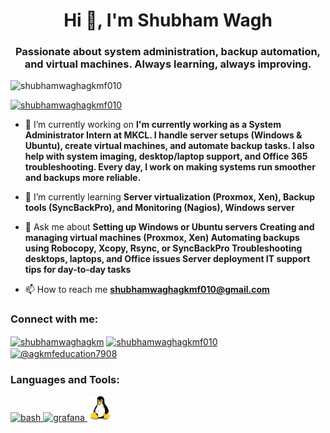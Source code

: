 <h1 align="center">Hi 👋, I'm Shubham Wagh</h1>
<h3 align="center">Passionate about system administration, backup automation, and virtual machines. Always learning, always improving.</h3>

<p align="left"> <img src="https://komarev.com/ghpvc/?username=shubhamwaghagkmf010&label=Profile%20views&color=0e75b6&style=flat" alt="shubhamwaghagkmf010" /> </p>

<p align="left"> <a href="https://github.com/ryo-ma/github-profile-trophy"><img src="https://github-profile-trophy.vercel.app/?username=shubhamwaghagkmf010" alt="shubhamwaghagkmf010" /></a> </p>

- 🔭 I’m currently working on **I'm currently working as a System Administrator Intern at MKCL. I handle server setups (Windows & Ubuntu), create virtual machines, and automate backup tasks. I also help with system imaging, desktop/laptop support, and Office 365 troubleshooting. Every day, I work on making systems run smoother and backups more reliable.**

- 🌱 I’m currently learning **Server virtualization (Proxmox, Xen), Backup tools (SyncBackPro), and Monitoring (Nagios), Windows server**

- 💬 Ask me about **Setting up Windows or Ubuntu servers Creating and managing virtual machines (Proxmox, Xen) Automating backups using Robocopy, Xcopy, Rsync, or SyncBackPro Troubleshooting desktops, laptops, and Office issues Server deployment IT support tips for day-to-day tasks**

- 📫 How to reach me **shubhamwaghagkmf010@gmail.com**

<h3 align="left">Connect with me:</h3>
<p align="left">
<a href="https://twitter.com/shubhamwaghagkm" target="blank"><img align="center" src="https://raw.githubusercontent.com/rahuldkjain/github-profile-readme-generator/master/src/images/icons/Social/twitter.svg" alt="shubhamwaghagkm" height="30" width="40" /></a>
<a href="https://linkedin.com/in/shubhamwaghagkmf010" target="blank"><img align="center" src="https://raw.githubusercontent.com/rahuldkjain/github-profile-readme-generator/master/src/images/icons/Social/linked-in-alt.svg" alt="shubhamwaghagkmf010" height="30" width="40" /></a>
<a href="https://www.youtube.com/@agkmfeducation7908" target="blank"><img align="center" src="https://raw.githubusercontent.com/rahuldkjain/github-profile-readme-generator/master/src/images/icons/Social/youtube.svg" alt="@agkmfeducation7908" height="30" width="40" /></a>
</p>

<h3 align="left">Languages and Tools:</h3>
<p align="left"> <a href="https://www.gnu.org/software/bash/" target="_blank" rel="noreferrer"> <img src="https://www.vectorlogo.zone/logos/gnu_bash/gnu_bash-icon.svg" alt="bash" width="40" height="40"/> </a> <a href="https://grafana.com" target="_blank" rel="noreferrer"> <img src="https://www.vectorlogo.zone/logos/grafana/grafana-icon.svg" alt="grafana" width="40" height="40"/> </a> <a href="https://www.linux.org/" target="_blank" rel="noreferrer"> <img src="https://raw.githubusercontent.com/devicons/devicon/master/icons/linux/linux-original.svg" alt="linux" width="40" height="40"/> </a> </p>
